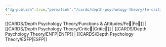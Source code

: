 ```yaml
---
{"dg-publish":true,"permalink":"/cards/depth-psychology-theory/fe-critic/","created":"2023-01-05T12:06:42.173+01:00","updated":"2023-04-23T14:41:43.094+02:00"}
---
```


[[CARDS/Depth Psychology Theory/Functions & Attitudes/Fe💉\|Fe💉]] | [[CARDS/Depth Psychology Theory/Critic🤔\|Critic🤔]]  | [[CARDS/Depth Psychology Theory/ENFP\|ENFP]] | [[CARDS/Depth Psychology Theory/ESFP\|ESFP]]

